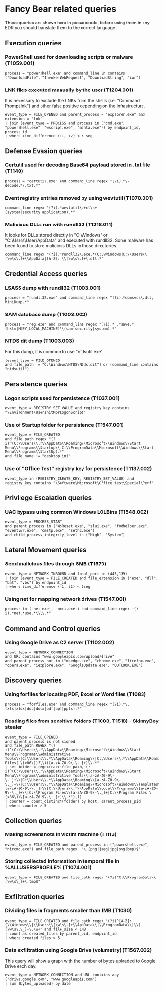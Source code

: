# Fancy Bear related queries
These queries are shown here in pseudocode, before using them in any EDR you should translate them to the correct language.

## Execution queries

### PowerShell used for downloading scripts or malware (T1059.001)
```
process = "powershell.exe" and command_line in contains ("DownloadFile", "Invoke-WebRequest", "DownloadString", "iwr")
```

### LNK files executed manually by the user (T1204.001)
It is necessary to exclude the LNKs from the shells (i.e. "Command Prompt.lnk") and other false positive depending on the infrastructure.

```
event_type = FILE_OPENED and parent_process = "explorer.exe" and extension = "lnk"
| join (event_type = PROCESS and process in ("cmd.exe", "powershell.exe", "wscript.exe", "mshta.exe")) by endpoint_id, process_id
| where time_difference (t1, t2) < 5 seg
```

## Defense Evasion queries

### Certutil used for decoding Base64 payload stored in .txt file (T1140)
```
process = "certutil.exe" and command_line regex "(?i).*\-decode.*\.txt.*"
```

### Event registry entries removed by using wevtutil (T1070.001)
```
command_line regex "(?i).*wevtutil\s+cl\s+(system|security|application).*"
```

### Malicious DLLs run with rundll32 (T1218.011)
It looks for DLLs stored directly in "C:\Windows" or "C:\Users\User\AppData\" and executed with rundll32. Some malware has been found to store malicious DLLs in those directories.
```
command_line regex "(?i).*rundll32\.exe.*(C:\\Windows|C:\\Users\\[\w\s\.]+\\AppData|[A-Z]:)\\[\w\s\.]+\.dll.*"
```
## Credential Access queries

### LSASS dump with rundll32 (T1003.001)
```
process = "rundll32.exe" and command_line regex "(?i).*comsvcs\.dll, MiniDump.*"
```

### SAM database dump (T1003.002)
```
process = "reg.exe" and command_line regex "(?i).* .*save.*(hklm|HKEY_LOCAL_MACHINE)\\(sam|security|system).*"
```

### NTDS.dit dump (T1003.003)
For this dump, it is common to use "ntdsutil.exe"
```
(event_type = FILE_OPENED
and file_path  = "C:\Windows\NTDS\Ntds.dit") or (command_line contains "ntdsutil")
```

## Persistence queries

### Logon scripts used for persistence (T1037.001)
```
event_type = REGISTRY_SET_VALUE and registry_key contains "\Environment\UserInitMprLogonScript"
```

### Use of Startup folder for persistence (T1547.001)
```
event_type = FILE_CREATED 
and file_path regex "(?i)^(C:\\Users\\.*\\AppData\\Roaming\\Microsoft\\Windows\\Start Menu\\Programs\\Startup\\|C:\\ProgramData\\Microsoft\\Windows\\Start Menu\\Programs\\StartUp).*" 
and file_name != "desktop.ini"
```

### Use of "Office Test" registry key for persistence (T1137.002)
```
event_type in (REGISTRY_CREATE_KEY, REGISTRY_SET_VALUE) and registry_key contains "\Software\Microsoft\Office test\Special\Perf" 
```

## Privilege Escalation queries

### UAC bypass using common Windows LOLBins (T1548.002)
```
event_type = PROCESS_START 
and parent_process in ("WSReset.exe", "slui.exe", "fodhelper.exe", "eventvwr.exe", "cmstp.exe", "sethc.exe") 
and child_process_integrity_level in ("High", "System")
```

## Lateral Movement queries

### Send malicious files through SMB (T1570)
```
event_type = NETWORK_INBOUND and local_port in (445,139)
| join (event_type = FILE_CREATED and file_extension in ("exe", "dll", "bat", "vbs") by endpoint_id
| where time_difference (t1, t2) < 5seg
```

### Using net for mapping network drives (T1547.001)
```
process in ("net.exe", "net1.exe") and command_line regex "(?i).*net.*use.*\\\\.*"
```

## Command and Control queries

### Using Google Drive as C2 server (T1102.002)
```
event_type = NETWORK_CONNECTION
and URL contains "www.googleapis.com/upload/drive"
and parent_process not in ("msedge.exe", "chrome.exe", "firefox.exe", "opera.exe", "iexplore.exe", "GoogleUpdate.exe", "OUTLOOK.EXE")
```

## Discovery queries

### Using forfiles for locating PDF, Excel or Word files (T1083)
```
process = "forfiles.exe" and command_line regex "(?i).*\.(xls|xlsx|doc|docx|pdf|ppt|pptx).*"
```

### Reading files from sensitive folders (T1083, T1518) - SkinnyBoy stealer
```
event_type = FILE_OPENED
and parent_process is not signed
and file_path REGEX "(?i)^(C:\\Users\\.*\\AppData\\Roaming\\Microsoft\\Windows\\Start Menu\\Programs\\Administrative Tools\\|C:\\Users\\.*\\AppData\\Roaming\\|C:\\Users\\.*\\AppData\\Roaming\\Microsoft\\Windows\\Templates\\|C:\\Users\\.*\\AppData\\Local\\Programs\\|C:\\Program Files( \(x86\))?\\)([a-zA-Z0-9\-\._]+)\\.*"
| set folder = regextract(file_path,"(?i)^(C:\\Users\\.*\\AppData\\Roaming\\Microsoft\\Windows\\Start Menu\\Programs\\Administrative Tools\\[a-zA-Z0-9\-\._]+\\|C:\\Users\\.*\\AppData\\Roaming\\[a-zA-Z0-9\-\._]+\\|C:\\Users\\.*\\AppData\\Roaming\\Microsoft\\Windows\\Templates\\[a-zA-Z0-9\-\._]+\\|C:\\Users\\.*\\AppData\\Local\\Programs\\[a-zA-Z0-9\-\._]+\\|C:\\Program Files\\[a-zA-Z0-9\-\._]+|C:\\Program Files \(x86\)\\[a-zA-Z0-9\-\._]+)\\.*"),1)
| counter = count_distinct(folder) by host, parent_process_pid
| where counter > 5
```

## Collection queries

### Making screenshots in victim machine (T1113)
```
event_type = FILE_CREATED and parent_process in ("powershell.exe", "nircmd.exe") and file_path regex  "\.(png|jpeg|jpg|svg|bmp)$"
```

### Storing collected information in temporal file in %ALLUSERSPROFILE% (T1074.001)
```
event_type = FILE_CREATED and file_path regex "(?i)^C:\\ProgramData\\[\w\s\_]+\.tmp$"
```

## Exfiltration queries

### Dividing files in fragments smaller than 1MB (T1030)
```
event_type = FILE_CREATED and file_path regex "(?i)^[A-Z]:(\\Windows\\|\\Users\\[\w\s\.]+\\AppData\\|\\ProgramData\\|\\)[\w\s\.\_]+\.\w+" and file_size < 1MB
| count as created_files by parent_pid, endpoint_id
| where created files > 5
```

### Data exfiltration using Google Drive (volumetry) (T1567.002)
This query will show a graph with the number of bytes uploaded to Google Drive each day.
```
event_type = NETWORK_CONNECTION and URL contains any ("drive.google.com", "www.googleapis.com")
| sum (bytes_uploaded) by date
```


